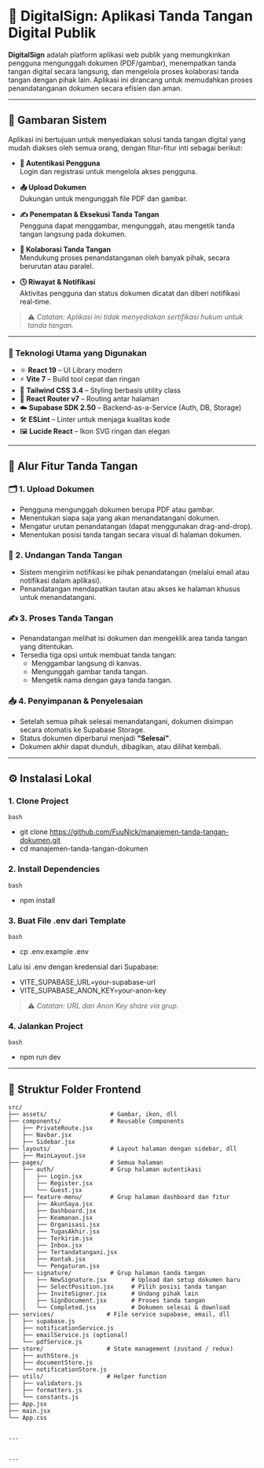 # 📄 DigitalSign: Aplikasi Tanda Tangan Digital Publik

**DigitalSign** adalah platform aplikasi web publik yang memungkinkan pengguna mengunggah dokumen (PDF/gambar), menempatkan tanda tangan digital secara langsung, dan mengelola proses kolaborasi tanda tangan dengan pihak lain. Aplikasi ini dirancang untuk memudahkan proses penandatanganan dokumen secara efisien dan aman. 

---

## 🚀 Gambaran Sistem

Aplikasi ini bertujuan untuk menyediakan solusi tanda tangan digital yang mudah diakses oleh semua orang, dengan fitur-fitur inti sebagai berikut:

- **🔐 Autentikasi Pengguna**  
  Login dan registrasi untuk mengelola akses pengguna.

- **📤 Upload Dokumen**  
  Dukungan untuk mengunggah file PDF dan gambar.

- **✍️ Penempatan & Eksekusi Tanda Tangan**  
  Pengguna dapat menggambar, mengunggah, atau mengetik tanda tangan langsung pada dokumen.

- **🤝 Kolaborasi Tanda Tangan**  
  Mendukung proses penandatanganan oleh banyak pihak, secara berurutan atau paralel.

- **🕓 Riwayat & Notifikasi**  
  Aktivitas pengguna dan status dokumen dicatat dan diberi notifikasi real-time.

> ⚠️ *Catatan: Aplikasi ini tidak menyediakan sertifikasi hukum untuk tanda tangan.*

---

### 🧰 Teknologi Utama yang Digunakan

- ⚛️ **React 19** – UI Library modern  
- ⚡ **Vite 7** – Build tool cepat dan ringan  
- 🎨 **Tailwind CSS 3.4** – Styling berbasis utility class  
- 🔀 **React Router v7** – Routing antar halaman  
- ☁️ **Supabase SDK 2.50** – Backend-as-a-Service (Auth, DB, Storage)  
- 🛠️ **ESLint** – Linter untuk menjaga kualitas kode  
- 🖼️ **Lucide React** – Ikon SVG ringan dan elegan


---

## 🔄 Alur Fitur Tanda Tangan

### 🗂️ 1. Upload Dokumen

- Pengguna mengunggah dokumen berupa PDF atau gambar.
- Menentukan siapa saja yang akan menandatangani dokumen.
- Mengatur urutan penandatangan (dapat menggunakan drag-and-drop).
- Menentukan posisi tanda tangan secara visual di halaman dokumen.

### 📩 2. Undangan Tanda Tangan

- Sistem mengirim notifikasi ke pihak penandatangan (melalui email atau notifikasi dalam aplikasi).
- Penandatangan mendapatkan tautan atau akses ke halaman khusus untuk menandatangani.

### ✍️ 3. Proses Tanda Tangan

- Penandatangan melihat isi dokumen dan mengeklik area tanda tangan yang ditentukan.
- Tersedia tiga opsi untuk membuat tanda tangan:
  - Menggambar langsung di kanvas.
  - Mengunggah gambar tanda tangan.
  - Mengetik nama dengan gaya tanda tangan.

### 📥 4. Penyimpanan & Penyelesaian

- Setelah semua pihak selesai menandatangani, dokumen disimpan secara otomatis ke Supabase Storage.
- Status dokumen diperbarui menjadi **"Selesai"**.
- Dokumen akhir dapat diunduh, dibagikan, atau dilihat kembali.

---

## ⚙️ Instalasi Lokal

### 1. Clone Project
```bash```
- git clone https://github.com/FuuNick/manajemen-tanda-tangan-dokumen.git
- cd manajemen-tanda-tangan-dokumen


### 2. Install Dependencies
```bash```
- npm install

### 3. Buat File .env dari Template
```bash```
- cp .env.example .env

Lalu isi .env dengan kredensial dari Supabase:
- VITE_SUPABASE_URL=your-supabase-url
- VITE_SUPABASE_ANON_KEY=your-anon-key
> ⚠️ *Catatan: URL dan Anon Key share via grup.*

### 4. Jalankan Project
```bash```
- npm run dev

---




## 📁 Struktur Folder Frontend

```plaintext
src/
├── assets/                  # Gambar, ikon, dll
├── components/              # Reusable Components
│   ├── PrivateRoute.jsx
│   ├── Navbar.jsx
│   ├── Sidebar.jsx
├── layouts/                 # Layout halaman dengan sidebar, dll
│   ├── MainLayout.jsx
├── pages/                   # Semua halaman
│   ├── auth/                # Grup halaman autentikasi
│   │   ├── Login.jsx
│   │   ├── Register.jsx
│   │   └── Guest.jsx
│   ├── feature-menu/        # Grup halaman dashboard dan fitur
│   │   ├── AkunSaya.jsx
│   │   ├── Dashboard.jsx
│   │   ├── Keamanan.jsx
│   │   ├── Organisasi.jsx
│   │   ├── TugasAkhir.jsx
│   │   ├── Terkirim.jsx
│   │   ├── Inbox.jsx
│   │   ├── Tertandatangani.jsx
│   │   ├── Kontak.jsx
│   │   └── Pengaturan.jsx
│   ├── signature/           # Grup halaman tanda tangan
│   │   ├── NewSignature.jsx       # Upload dan setup dokumen baru
│   │   ├── SelectPosition.jsx     # Pilih posisi tanda tangan
│   │   ├── InviteSigner.jsx       # Undang pihak lain
│   │   ├── SignDocument.jsx       # Proses tanda tangan
│   │   └── Completed.jsx          # Dokumen selesai & download
├── services/               # File service supabase, email, dll
│   ├── supabase.js
│   ├── notificationService.js
│   ├── emailService.js (optional)
│   └── pdfService.js
├── store/                  # State management (zustand / redux)
│   ├── authStore.js
│   ├── documentStore.js
│   └── notificationStore.js
├── utils/                  # Helper function
│   ├── validators.js
│   ├── formatters.js
│   └── constants.js
├── App.jsx
├── main.jsx
└── App.css


---


---




